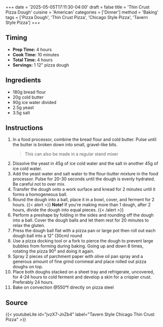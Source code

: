 +++
date = '2025-05-05T17:11:30-04:00'
draft = false
title = 'Thin Crust Pizza Dough'
cuisine = 'American'
categories = ['Dinner']
method = 'Baking'
tags = ['Pizza Dough', 'Thin Crust Pizza', 'Chicago Style Pizza', 'Tavern Style Pizza']
+++

## Timing

- **Prep Time:** 4 hours
- **Cook Time:** 10 minutes
- **Total Time:** 4 hours
- **Servings:** 1 12" pizza dough

## Ingredients

- 180g bread flour
- 20g cold butter
- 90g ice water divided
- 2.5g yeast
- 3.5g salt

## Instructions

1. In a food processor, combine the bread flour and cold butter. Pulse until the butter is broken down into small, gravel-like bits.
   > This can also be made in a regular stand mixer
2. Dissolve the yeast in 45g of ice cold water and the salt in another 45g of ice cold water.
3. Add the yeast water and salt water to the flour-butter mixture in the food processor. Pulse for 20-30 seconds until the dough is evenly hydrated. Be careful not to over mix.
4. Transfer the dough onto a work surface and knead for 2 minutes until it forms a homogeneous ball.
5. Round the dough into a ball, place it in a bowl, cover, and ferment for 2 hours.
   {{< alert >}}
   **Note!** If you're making more than 1 dough, after 2 hours, divide the dough into equal pieces.
   {{< /alert >}}
6. Perform a preshape by folding in the sides and rounding off the dough into a ball. Cover the dough balls and let them rest for 20 minutes to relax the gluten.
7. Press the dough ball flat with a pizza pan or large pot then roll out each dough ball into a 12” (30cm) round
8. Use a pizza docking tool or a fork to pierce the dough to prevent large bubbles from forming during baking. Going up and down 8 times, rotating the pizza 90° and doing it again.
9. Spray 2 pieces of parchment paper with olive oil pan spray and a generous amount of fine grind cornmeal and place rolled out pizza doughs on top.
10. Place both doughs stacked on a sheet tray and refrigerate, uncovered, for 4-24 hours to cold ferment and develop a skin for a crispier crust. Preferably 24 hours.
11. Bake on convection @550°f directly on pizza steel

## Source

{{< youtubeLite id="jvzX7-JnZb4" label="Tavern Style Chicago Thin Crust Pizza" >}}
